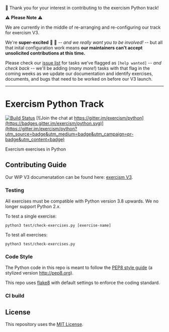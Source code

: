 :wave: Thank you for your interest in contributing to the exercism Python track!  

:warning: **Please Note** :warning:

We are currently in the middle of re-arranging and re-configuring  our track for exercism V3. 

We're **super-excited** :tada: :rocket: -- _and we really want you to be involved!_ -- but all that inital configuration work means **our maintainers can't accept unsolicited contributions at this time.**

Please check our [issue list](https://github.com/exercism/python/labels/help%20wanted) for tasks we've flagged as `[help wanted]`  -- _and check back_ -- we'll be adding (_many more!_) tasks with that flag in the coming weeks as we update our documentation and identify exercises, documents, and bugs that need to be worked on before our V3 launch.

---

# Exercism Python Track

[![Build Status](https://github.com/exercism/python/workflows/Exercises%20check/badge.svg)](https://github.com/exercism/python/actions?query=workflow%3A%22Exercises+check%22)
[![Join the chat at https://gitter.im/exercism/python](https://badges.gitter.im/exercism/python.svg)](https://gitter.im/exercism/python?utm_source=badge&utm_medium=badge&utm_campaign=pr-badge&utm_content=badge)

Exercism exercises in Python  


## Contributing Guide

Our WIP V3 documenatation can be found here:  [exercism V3](https://github.com/exercism/docs).


### Testing

All exercises must be compatible with Python version 3.8 upwards.  We no longer support Python 2.x.

To test a single exercise:
```
python3 test/check-exercises.py [exercise-name]
```

To test all exercises:
```
python3 test/check-exercises.py
```


### Code Style

The Python code in this repo is meant to follow the [PEP8 style guide](https://www.python.org/dev/peps/pep-0008/) (a stylized version http://pep8.org).

This repo uses [flake8](http://flake8.readthedocs.org/en/latest/) with default settings to enforce the coding standard.


### CI build


## License
This repository uses the [MIT License](/LICENSE).
